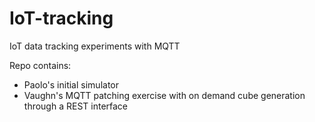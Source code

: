 # IoT-tracking
IoT data tracking experiments with MQTT

Repo contains:

- Paolo's initial simulator
- Vaughn's MQTT patching exercise with on demand cube generation through a REST interface
